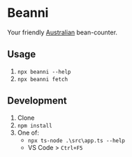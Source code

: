 # Beanni

Your friendly [Australian](https://www.youtube.com/watch?v=Aey_zIE3K9E) bean-counter.

## Usage

1. `npx beanni --help`
1. `npx beanni fetch`

## Development

1. Clone
1. `npm install`
1. One of:
    * `npx ts-node .\src\app.ts --help`
    * VS Code > `Ctrl+F5`
